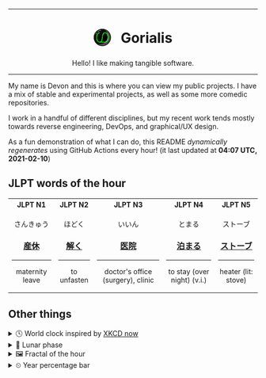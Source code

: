***

<h1 align="center">
<sub>
    <img src="readme/resources/avatar.png" height="36">
</sub>
&nbsp;
Gorialis
</h1>
<p align="center">
Hello! I like making tangible software.
</p>

***

My name is Devon and this is where you can view my public projects. I have a mix of stable and experimental projects, as well as some more comedic repositories.

I work in a handful of different disciplines, but my recent work tends mostly towards reverse engineering, DevOps, and graphical/UX design.

As a fun demonstration of what I can do, this README *dynamically regenerates* using GitHub Actions every hour! (it last updated at **04:07 UTC, 2021-02-10**)

<h2>JLPT words of the hour</h2>
<table>
    <tr>
        <th>JLPT N1</th>
        <th>JLPT N2</th>
        <th>JLPT N3</th>
        <th>JLPT N4</th>
        <th>JLPT N5</th>
    </tr>
    <tr>
        <td>
            <p align="center">さんきゅう</p>
            <h3 align="center"><b><a href="https://jisho.org/search/%E7%94%A3%E4%BC%91">産休</a></b></h3>
            <hr>
            <p align="center">maternity leave</p>
        </td>
        <td>
            <p align="center">ほどく</p>
            <h3 align="center"><b><a href="https://jisho.org/search/%E8%A7%A3%E3%81%8F">解く</a></b></h3>
            <hr>
            <p align="center">to unfasten</p>
        </td>
        <td>
            <p align="center">いいん</p>
            <h3 align="center"><b><a href="https://jisho.org/search/%E5%8C%BB%E9%99%A2">医院</a></b></h3>
            <hr>
            <p align="center">doctor's office (surgery),<wbr> clinic</p>
        </td>
        <td>
            <p align="center">とまる</p>
            <h3 align="center"><b><a href="https://jisho.org/search/%E6%B3%8A%E3%81%BE%E3%82%8B">泊まる</a></b></h3>
            <hr>
            <p align="center">to stay (over night) (v.i.)</p>
        </td>
        <td>
            <p align="center">ストーブ</p>
            <h3 align="center"><b><a href="https://jisho.org/search/%E3%82%B9%E3%83%88%E3%83%BC%E3%83%96">ストーブ</a></b></h3>
            <hr>
            <p align="center">heater (lit: stove)</p>
        </td>
    </tr>
</table>

<h2>Other things</h2>
<details>
<summary>🕓  World clock inspired by <a href="https://xkcd.com/now">XKCD now</a></summary>

> <img src="generated/now.png" width="512">

</details>
<details>
<summary>🌙 Lunar phase</summary>

The moon is approximately 96.73% through its phase ().

</details>
<details>
<summary>&#x1f5bc; Fractal of the hour</summary>

> <img src="generated/fractal.png" width="512">

</details>
<details>
<summary>&#x23f2; Year percentage bar</summary>
<pre><code>2021 [██▁▁▁▁▁▁▁▁▁▁▁▁▁▁▁▁▁▁] 11.01%</code></pre>
</details>
